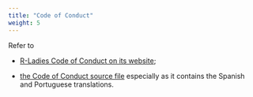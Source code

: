 ```yaml
---
title: "Code of Conduct"
weight: 5
---
```


Refer to

* [R-Ladies Code of Conduct on its website](https://rladies.org/code-of-conduct);

* [the Code of Conduct source file](https://github.com/rladies/.github/blob/master/CODE_OF_CONDUCT.md) especially as it contains the Spanish and Portuguese translations.
